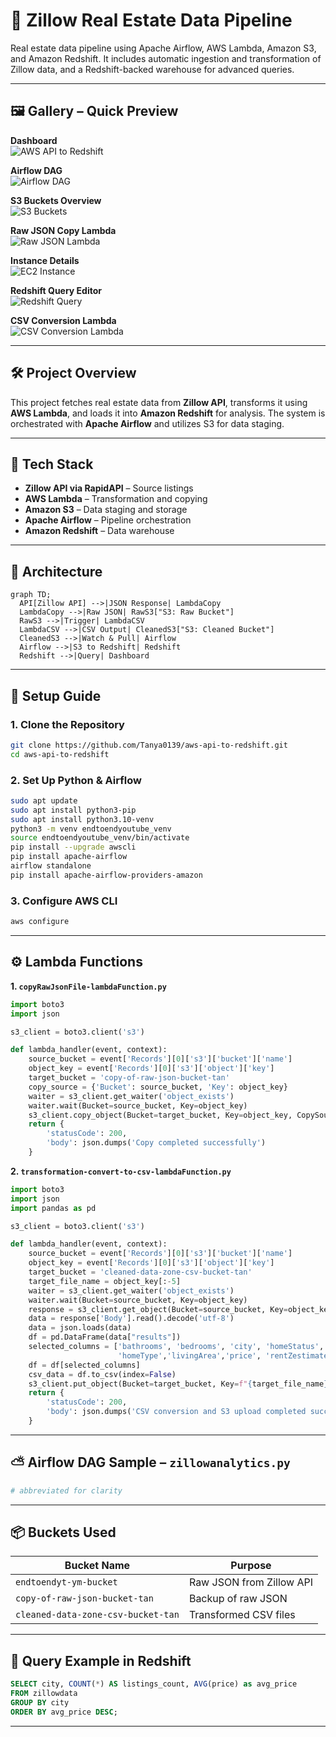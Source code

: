 # 🏡 Zillow Real Estate Data Pipeline

Real estate data pipeline using Apache Airflow, AWS Lambda, Amazon S3, and Amazon Redshift. It includes automatic ingestion and transformation of Zillow data, and a Redshift-backed warehouse for advanced queries.

---

## 🖼️ Gallery – Quick Preview

**Dashboard**  
<img src="https://github.com/Tanya0139/tanya0139/blob/main/assets_tanya/zillow.png" alt="AWS API to Redshift">

**Airflow DAG**  
![Airflow DAG](https://github.com/Tanya0139/aws-api-to-redshift/blob/main/zillow-aws-ref-images/airflow-graph.png)

**S3 Buckets Overview**  
![S3 Buckets](https://github.com/Tanya0139/aws-api-to-redshift/blob/main/zillow-aws-ref-images/buckets.png)

**Raw JSON Copy Lambda**  
![Raw JSON Lambda](https://github.com/Tanya0139/aws-api-to-redshift/blob/main/zillow-aws-ref-images/copyRawJsonFile-lambdaFunction.png)

**Instance Details**  
![EC2 Instance](https://github.com/Tanya0139/aws-api-to-redshift/blob/main/zillow-aws-ref-images/instance.png)

**Redshift Query Editor**  
![Redshift Query](https://github.com/Tanya0139/aws-api-to-redshift/blob/main/zillow-aws-ref-images/redshift-query-editor.png)

**CSV Conversion Lambda**  
![CSV Conversion Lambda](https://github.com/Tanya0139/aws-api-to-redshift/blob/main/zillow-aws-ref-images/transformation-convert-to-csv-lambdaFucntion.png)

---

## 🛠️ Project Overview

This project fetches real estate data from **Zillow API**, transforms it using **AWS Lambda**, and loads it into **Amazon Redshift** for analysis. The system is orchestrated with **Apache Airflow** and utilizes S3 for data staging.

---

## 🧰 Tech Stack

- **Zillow API via RapidAPI** – Source listings
- **AWS Lambda** – Transformation and copying
- **Amazon S3** – Data staging and storage
- **Apache Airflow** – Pipeline orchestration
- **Amazon Redshift** – Data warehouse

---

## 📡 Architecture

```mermaid
graph TD;
  API[Zillow API] -->|JSON Response| LambdaCopy
  LambdaCopy -->|Raw JSON| RawS3["S3: Raw Bucket"]
  RawS3 -->|Trigger| LambdaCSV
  LambdaCSV -->|CSV Output| CleanedS3["S3: Cleaned Bucket"]
  CleanedS3 -->|Watch & Pull| Airflow
  Airflow -->|S3 to Redshift| Redshift
  Redshift -->|Query| Dashboard
```

---

## 🚀 Setup Guide

### 1. Clone the Repository

```bash
git clone https://github.com/Tanya0139/aws-api-to-redshift.git
cd aws-api-to-redshift
```

### 2. Set Up Python & Airflow

```bash
sudo apt update
sudo apt install python3-pip
sudo apt install python3.10-venv
python3 -m venv endtoendyoutube_venv
source endtoendyoutube_venv/bin/activate
pip install --upgrade awscli
pip install apache-airflow
airflow standalone
pip install apache-airflow-providers-amazon
```

### 3. Configure AWS CLI

```bash
aws configure
```

---

## ⚙️ Lambda Functions

**1. `copyRawJsonFile-lambdaFunction.py`**

```python
import boto3
import json

s3_client = boto3.client('s3')

def lambda_handler(event, context):
    source_bucket = event['Records'][0]['s3']['bucket']['name']
    object_key = event['Records'][0]['s3']['object']['key']
    target_bucket = 'copy-of-raw-json-bucket-tan'
    copy_source = {'Bucket': source_bucket, 'Key': object_key}
    waiter = s3_client.get_waiter('object_exists')
    waiter.wait(Bucket=source_bucket, Key=object_key)
    s3_client.copy_object(Bucket=target_bucket, Key=object_key, CopySource=copy_source)
    return {
        'statusCode': 200,
        'body': json.dumps('Copy completed successfully')
    }
```

**2. `transformation-convert-to-csv-lambdaFunction.py`**

```python
import boto3
import json
import pandas as pd

s3_client = boto3.client('s3')

def lambda_handler(event, context):
    source_bucket = event['Records'][0]['s3']['bucket']['name']
    object_key = event['Records'][0]['s3']['object']['key']
    target_bucket = 'cleaned-data-zone-csv-bucket-tan'
    target_file_name = object_key[:-5]
    waiter = s3_client.get_waiter('object_exists')
    waiter.wait(Bucket=source_bucket, Key=object_key)
    response = s3_client.get_object(Bucket=source_bucket, Key=object_key)
    data = response['Body'].read().decode('utf-8')
    data = json.loads(data)
    df = pd.DataFrame(data["results"])
    selected_columns = ['bathrooms', 'bedrooms', 'city', 'homeStatus', 
                        'homeType','livingArea','price', 'rentZestimate','zipcode']
    df = df[selected_columns]
    csv_data = df.to_csv(index=False)
    s3_client.put_object(Bucket=target_bucket, Key=f"{target_file_name}.csv", Body=csv_data)
    return {
        'statusCode': 200,
        'body': json.dumps('CSV conversion and S3 upload completed successfully')
    }
```

---

## ⛅ Airflow DAG Sample – `zillowanalytics.py`

```python
# abbreviated for clarity
```

---

## 📦 Buckets Used

| Bucket Name                         | Purpose                         |
|------------------------------------|----------------------------------|
| `endtoendyt-ym-bucket`             | Raw JSON from Zillow API         |
| `copy-of-raw-json-bucket-tan`      | Backup of raw JSON               |
| `cleaned-data-zone-csv-bucket-tan` | Transformed CSV files            |

---

## 🧪 Query Example in Redshift

```sql
SELECT city, COUNT(*) AS listings_count, AVG(price) as avg_price
FROM zillowdata
GROUP BY city
ORDER BY avg_price DESC;
```

---

